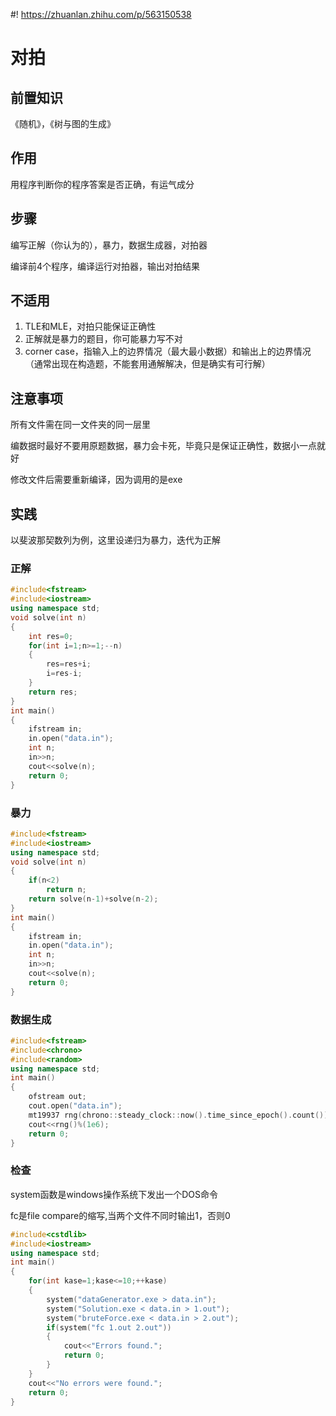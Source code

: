 #! https://zhuanlan.zhihu.com/p/563150538
# 对拍
## 前置知识
《随机》，《树与图的生成》
## 作用
用程序判断你的程序答案是否正确，有运气成分
## 步骤
编写正解（你认为的），暴力，数据生成器，对拍器

编译前4个程序，编译运行对拍器，输出对拍结果
## 不适用
1. TLE和MLE，对拍只能保证正确性
2. 正解就是暴力的题目，你可能暴力写不对
3. corner case，指输入上的边界情况（最大最小数据）和输出上的边界情况（通常出现在构造题，不能套用通解解决，但是确实有可行解）
## 注意事项
所有文件需在同一文件夹的同一层里

编数据时最好不要用原题数据，暴力会卡死，毕竟只是保证正确性，数据小一点就好

修改文件后需要重新编译，因为调用的是exe
## 实践
以斐波那契数列为例，这里设递归为暴力，迭代为正解
### 正解
```cpp
#include<fstream>
#include<iostream>
using namespace std;
void solve(int n)
{
    int res=0;
    for(int i=1;n>=1;--n)
    {
        res=res+i;
        i=res-i;
    }
    return res;
}
int main()
{
    ifstream in;
    in.open("data.in");
    int n;
    in>>n;
    cout<<solve(n);
    return 0;
}
```
### 暴力
```cpp
#include<fstream>
#include<iostream>
using namespace std;
void solve(int n)
{
    if(n<2)
        return n;
    return solve(n-1)+solve(n-2);
}
int main()
{
    ifstream in;
    in.open("data.in");
    int n;
    in>>n;
    cout<<solve(n);
    return 0;
}
```
### 数据生成
```cpp
#include<fstream>
#include<chrono>
#include<random>
using namespace std;
int main()
{
    ofstream out;
    cout.open("data.in");
    mt19937 rng(chrono::steady_clock::now().time_since_epoch().count());
    cout<<rng()%(1e6);
    return 0;
}
```
### 检查
system函数是windows操作系统下发出一个DOS命令

fc是file compare的缩写,当两个文件不同时输出1，否则0
```cpp
#include<cstdlib>
#include<iostream>
using namespace std;
int main()
{
    for(int kase=1;kase<=10;++kase)
    {
        system("dataGenerator.exe > data.in");
        system("Solution.exe < data.in > 1.out");
        system("bruteForce.exe < data.in > 2.out");
        if(system("fc 1.out 2.out"))
        {
            cout<<"Errors found.";
            return 0;
        }
    }
    cout<<"No errors were found.";
    return 0;
}
```